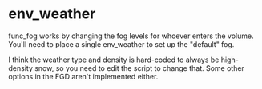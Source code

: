 # env_weather
func_fog works by changing the fog levels for whoever enters the volume. You'll need to place a single env_weather to set up the "default" fog.

I think the weather type and density is hard-coded to always be high-density snow, so you need to edit the script to change that. Some other options in the FGD aren't implemented either.
